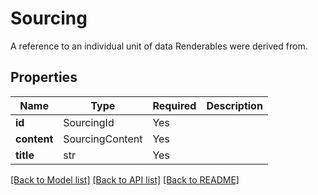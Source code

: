 # Sourcing

A reference to an individual unit of data Renderables were derived from.


## Properties
| Name | Type | Required | Description |
| ------------ | ------------- | ------------- | ------------- |
**id** | SourcingId | Yes |  |
**content** | SourcingContent | Yes |  |
**title** | str | Yes |  |


[[Back to Model list]](../../../../README.md#models-v1-link) [[Back to API list]](../../../../README.md#apis-v1-link) [[Back to README]](../../../../README.md)
